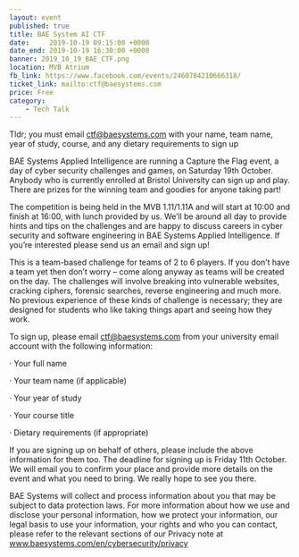 ```yaml
---
layout: event
published: true
title: BAE System AI CTF
date:     2019-10-19 09:15:00 +0000
date_end: 2019-10-19 16:30:00 +0000 
banner: 2019_10_19_BAE_CTF.png
location: MVB Atrium
fb_link: https://www.facebook.com/events/2460784210666318/
ticket_link: mailto:ctf@baesystems.com
price: Free
category:
    - Tech Talk
---
```


Tldr; you must email ctf@baesystems.com with your name, team name, year of study, course, and any dietary requirements to sign up

BAE Systems Applied Intelligence are running a Capture the Flag event, a day of cyber security challenges and games, on Saturday 19th October. Anybody who is currently enrolled at Bristol University can sign up and play. There are prizes for the winning team and goodies for anyone taking part!

The competition is being held in the MVB 1.11/1.11A and will start at 10:00 and finish at 16:00, with lunch provided by us. We’ll be around all day to provide hints and tips on the challenges and are happy to discuss careers in cyber security and software engineering in BAE Systems Applied Intelligence. If you’re interested please send us an email and sign up!

This is a team-based challenge for teams of 2 to 6 players. If you don’t have a team yet then don’t worry – come along anyway as teams will be created on the day. The challenges will involve breaking into vulnerable websites, cracking ciphers, forensic searches, reverse engineering and much more. No previous experience of these kinds of challenge is necessary; they are designed for students who like taking things apart and seeing how they work.

To sign up, please email ctf@baesystems.com from your university email account with the following information:

·         Your full name

·         Your team name (if applicable)

·         Your year of study

·         Your course title

·         Dietary requirements (if appropriate)

If you are signing up on behalf of others, please include the above information for them too. The deadline for signing up is Friday 11th October. We will email you to confirm your place and provide more details on the event and what you need to bring. We really hope to see you there.

BAE Systems will collect and process information about you that may be subject to data protection laws. For more information about how we use and disclose your personal information, how we protect your information, our legal basis to use your information, your rights and who you can contact, please refer to the relevant sections of our Privacy note at www.baesystems.com/en/cybersecurity/privacy
